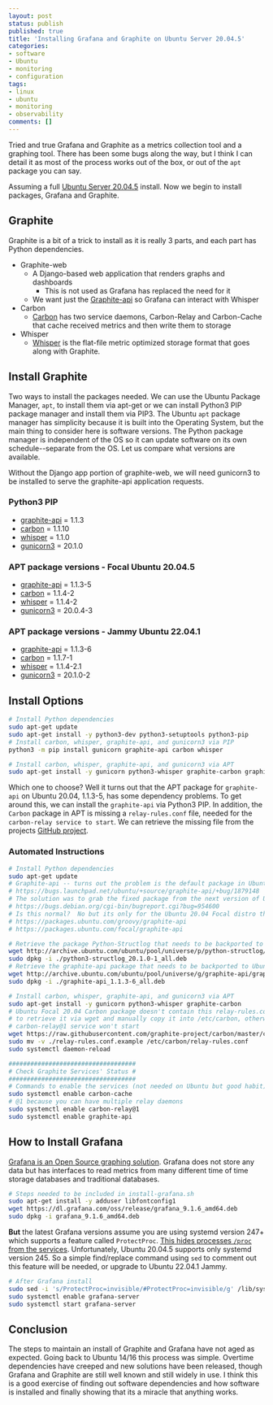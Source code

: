 ```yaml
---
layout: post
status: publish
published: true
title: 'Installing Grafana and Graphite on Ubuntu Server 20.04.5'
categories:
- software
- Ubuntu
- monitoring
- configuration
tags: 
- linux
- ubuntu
- monitoring
- observability
comments: []
---
```


Tried and true Grafana and Graphite as a metrics collection tool and a graphing tool. There has been some bugs along the way, but I think I can detail it as most of the process works out of the box, or out of the `apt` package you can say.

Assuming a full [Ubuntu Server 20.04.5](https://mirrors.edge.kernel.org/ubuntu-releases/20.04.5/ "Ubuntu mirrors") install. Now we begin to install packages, Grafana and Graphite.

## Graphite

Graphite is a bit of a trick to install as it is really 3 parts, and each part has Python dependencies.

* Graphite-web
  * A Django-based web application that renders graphs and dashboards
    * This is not used as Grafana has replaced the need for it
  * We want just the [Graphite-api](https://pypi.org/project/graphite-api/ "graphite api webpage") so Grafana can interact with Whisper
* Carbon
  * [Carbon](https://github.com/graphite-project/carbon "carbon webpage") has two service daemons, Carbon-Relay and Carbon-Cache that cache received metrics and then write them to storage
* Whisper
  * [Whisper](https://github.com/graphite-project/whisper "whisper webpage") is the flat-file metric optimized storage format that goes along with Graphite.

## Install Graphite

Two ways to install the packages needed. We can use the Ubuntu Package Manager, `apt`, to install them via apt-get or we can install Python3 PIP package manager and install them via PIP3. The Ubuntu `apt` package manager has simplicity because it is built into the Operating System, but the main thing to consider here is software versions. The Python package manager is independent of the OS so it can update software on its own schedule--separate from the OS. Let us compare what versions are available.

Without the Django app portion of graphite-web, we will need gunicorn3 to be installed to serve the graphite-api application requests.

### Python3 PIP

* [graphite-api](https://pypi.org/project/graphite-api/ "graphite api pypi webpage") = 1.1.3
* [carbon](https://pypi.org/project/carbon/ "carbon pypi webpage") = 1.1.10
* [whisper](https://pypi.org/project/whisper/ "whisper pypi webpage") = 1.1.0
* [gunicorn3](https://pypi.org/project/gunicorn/ "gunicorn pypi webpage") = 20.1.0

### APT package versions - Focal Ubuntu 20.04.5

* [graphite-api](https://packages.ubuntu.com/focal/graphite-api "graphite api focal apt webpage") = 1.1.3-5
* [carbon](https://packages.ubuntu.com/focal/graphite-carbon "carbon apt focal webpage") = 1.1.4-2
* [whisper](https://packages.ubuntu.com/focal/python3-whisper "whisper focal apt webpage") = 1.1.4-2
* [gunicorn3](https://packages.ubuntu.com/focal/gunicorn "gunicorn focal apt webpage") = 20.0.4-3

### APT package versions - Jammy Ubuntu 22.04.1

* [graphite-api](https://packages.ubuntu.com/jammy/graphite-api "graphite api jammy apt webpage") = 1.1.3-6
* [carbon](https://packages.ubuntu.com/jammy/graphite-carbon "carbon jammy apt webpage") = 1.1.7-1
* [whisper](https://packages.ubuntu.com/jammy/python3-whisper "whisper jammy apt webpage") = 1.1.4-2.1
* [gunicorn3](https://packages.ubuntu.com/jammy/gunicorn "gunicorn3 jammy apt webpage") = 20.1.0-2

## Install Options

```bash
# Install Python dependencies
sudo apt-get update
sudo apt-get install -y python3-dev python3-setuptools python3-pip
# Install carbon, whisper, graphite-api, and gunicorn3 via PIP
python3 -m pip install gunicorn graphite-api carbon whisper
```

```bash
# Install carbon, whisper, graphite-api, and gunicorn3 via APT
sudo apt-get install -y gunicorn python3-whisper graphite-carbon graphite-api
```

Which one to choose?  Well it turns out that the APT package for `graphite-api` on Ubuntu 20.04, 1.1.3-5, has some dependency problems. To get around this, we can install the `graphite-api` via Python3 PIP. In addition, the `Carbon` package in APT is missing a `relay-rules.conf` file, needed for the `carbon-relay service to start`. We can retrieve the missing file from the projects [GitHub project](https://github.com/graphite-project/carbon/blob/master/conf/relay-rules.conf.example "GitHUb project website for graphite").

### Automated Instructions

```bash
# Install Python dependencies
sudo apt-get update
# Graphite-api -- turns out the problem is the default package in Ubuntu 20.04 repository for graphite-api 1.1.3-5 
# https://bugs.launchpad.net/ubuntu/+source/graphite-api/+bug/1879148
# The solution was to grab the fixed package from the next version of Ubuntu 20.10, codenamed Groovy Gorilla
# https://bugs.debian.org/cgi-bin/bugreport.cgi?bug=954600
# Is this normal?  No but its only for the Ubuntu 20.04 Focal distro that this fix wasn't back ported to
# https://packages.ubuntu.com/groovy/graphite-api
# https://packages.ubuntu.com/focal/graphite-api

# Retrieve the package Python-Structlog that needs to be backported to Ubuntu 20.04 from the 20.10 repo
wget http://archive.ubuntu.com/ubuntu/pool/universe/p/python-structlog/python3-structlog_20.1.0-1_all.deb
sudo dpkg -i ./python3-structlog_20.1.0-1_all.deb
# Retrieve the graphite-api package that needs to be backported to Ubuntu 20.04 from the 20.10 repo
wget http://archive.ubuntu.com/ubuntu/pool/universe/g/graphite-api/graphite-api_1.1.3-6_all.deb
sudo dpkg -i ./graphite-api_1.1.3-6_all.deb

# Install carbon, whisper, graphite-api, and gunicorn3 via APT
sudo apt-get install -y gunicorn python3-whisper graphite-carbon
# Ubuntu Focal 20.04 Carbon package doesn't contain this relay-rules.conf file need 
# to retrieve it via wget and manually copy it into /etc/carbon, otherwise 
# carbon-relay@1 service won't start
wget https://raw.githubusercontent.com/graphite-project/carbon/master/conf/relay-rules.conf.example
sudo mv -v ./relay-rules.conf.example /etc/carbon/relay-rules.conf
sudo systemctl daemon-reload

###################################
# Check Graphite Services' Status #
###################################
# Commands to enable the services (not needed on Ubuntu but good habit)
sudo systemctl enable carbon-cache
# @1 because you can have multiple relay daemons
sudo systemctl enable carbon-relay@1
sudo systemctl enable graphite-api
```

## How to Install Grafana

[Grafana is an Open Source graphing solution](https://grafana.com/oss "Grafana webpage"). Grafana does not store any data but has interfaces to read metrics from many different time of time storage databases and traditional databases.

```bash
# Steps needed to be included in install-grafana.sh
sudo apt-get install -y adduser libfontconfig1
wget https://dl.grafana.com/oss/release/grafana_9.1.6_amd64.deb
sudo dpkg -i grafana_9.1.6_amd64.deb
```

**But** the latest Grafana versions assume you are using systemd version 247+ which supports a feature called `ProtectProc`. [This hides processes `/proc` from the services](https://www.sherbers.de/use-temporaryfilesystem-to-hide-files-or-directories-from-systemd-services "webpage for explaining ProtectProc"). Unfortunately, Ubuntu 20.04.5 supports only systemd version 245. So a simple find/replace command using `sed` to comment out this feature will be needed, or upgrade to Ubuntu 22.04.1 Jammy.

```bash
# After Grafana install
sudo sed -i 's/ProtectProc=invisible/#ProtectProc=invisible/g' /lib/systemd/system/grafana-server.service
sudo systemctl enable grafana-server
sudo systemctl start grafana-server
```

## Conclusion

The steps to maintain an install of Graphite and Grafana have not aged as expected. Going back to Ubuntu 14/16 this process was simple. Overtime dependencies have creeped and new solutions have been released, though Grafana and Graphite are still well known and still widely in use. I think this is a good exercise of finding out software dependencies and how software is installed and finally showing that its a miracle that anything works.
